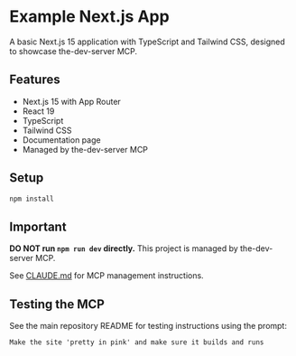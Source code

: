 # Example Next.js App

A basic Next.js 15 application with TypeScript and Tailwind CSS, designed to showcase the-dev-server MCP.

## Features

- Next.js 15 with App Router
- React 19
- TypeScript
- Tailwind CSS
- Documentation page
- Managed by the-dev-server MCP

## Setup

```bash
npm install
```

## Important

**DO NOT run `npm run dev` directly.** This project is managed by the-dev-server MCP.

See [CLAUDE.md](./CLAUDE.md) for MCP management instructions.

## Testing the MCP

See the main repository README for testing instructions using the prompt:
```
Make the site 'pretty in pink' and make sure it builds and runs
```

